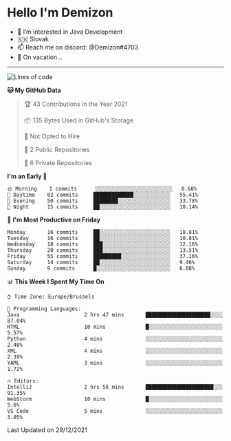 # Hello I'm Demizon
- 👀 I’m interested in Java Development
- 🇸🇰 Slovak
- 📫 Reach me on discord: @Demizon#4703
- 🧳 On vacation...
<hr>

<!--START_SECTION:waka-->
![Lines of code](https://img.shields.io/badge/From%20Hello%20World%20I%27ve%20Written-8%20Thousand%20lines%20of%20code-blue)

**🐱 My GitHub Data** 

> 🏆 43 Contributions in the Year 2021
 > 
> 📦 135 Bytes Used in GitHub's Storage 
 > 
> 🚫 Not Opted to Hire
 > 
> 📜 2 Public Repositories 
 > 
> 🔑 6 Private Repositories  
 > 
**I'm an Early 🐤** 

```text
🌞 Morning    1 commits      ░░░░░░░░░░░░░░░░░░░░░░░░░   0.68% 
🌆 Daytime    82 commits     █████████████░░░░░░░░░░░░   55.41% 
🌃 Evening    50 commits     ████████░░░░░░░░░░░░░░░░░   33.78% 
🌙 Night      15 commits     ██░░░░░░░░░░░░░░░░░░░░░░░   10.14%

```
📅 **I'm Most Productive on Friday** 

```text
Monday       16 commits     ██░░░░░░░░░░░░░░░░░░░░░░░   10.81% 
Tuesday      16 commits     ██░░░░░░░░░░░░░░░░░░░░░░░   10.81% 
Wednesday    18 commits     ███░░░░░░░░░░░░░░░░░░░░░░   12.16% 
Thursday     20 commits     ███░░░░░░░░░░░░░░░░░░░░░░   13.51% 
Friday       55 commits     █████████░░░░░░░░░░░░░░░░   37.16% 
Saturday     14 commits     ██░░░░░░░░░░░░░░░░░░░░░░░   9.46% 
Sunday       9 commits      █░░░░░░░░░░░░░░░░░░░░░░░░   6.08%

```


📊 **This Week I Spent My Time On** 

```text
⌚︎ Time Zone: Europe/Brussels

💬 Programming Languages: 
Java                     2 hrs 47 mins       █████████████████████░░░░   87.04% 
HTML                     10 mins             █░░░░░░░░░░░░░░░░░░░░░░░░   5.57% 
Python                   4 mins              ░░░░░░░░░░░░░░░░░░░░░░░░░   2.48% 
XML                      4 mins              ░░░░░░░░░░░░░░░░░░░░░░░░░   2.39% 
YAML                     3 mins              ░░░░░░░░░░░░░░░░░░░░░░░░░   1.72%

🔥 Editors: 
IntelliJ                 2 hrs 56 mins       ██████████████████████░░░   91.35% 
WebStorm                 10 mins             █░░░░░░░░░░░░░░░░░░░░░░░░   5.6% 
VS Code                  5 mins              ░░░░░░░░░░░░░░░░░░░░░░░░░   3.05%

```


 Last Updated on 29/12/2021
<!--END_SECTION:waka-->
